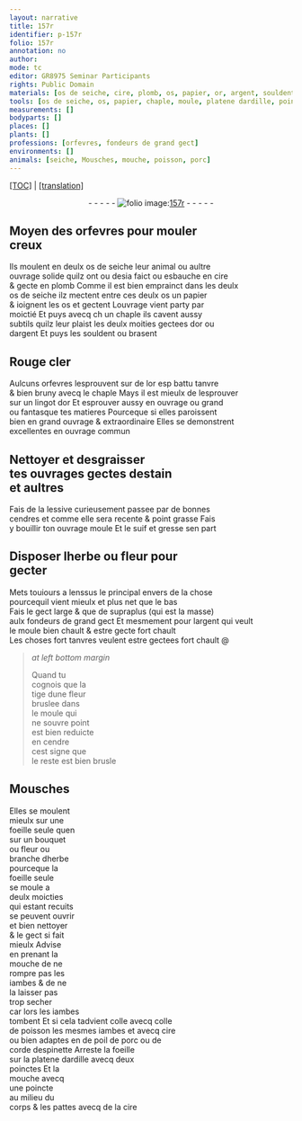 ```yaml
---
layout: narrative
title: 157r
identifier: p-157r
folio: 157r
annotation: no
author:
mode: tc
editor: GR8975 Seminar Participants
rights: Public Domain
materials: [os de seiche, cire, plomb, os, papier, or, argent, souldent, estain, lessive, cendres, suif, gresse, cendre, colle, colle de poisson, poil de porc, corde despinette, dardille]
tools: [os de seiche, os, papier, chaple, moule, platene dardille, poinctes, poincte]
measurements: []
bodyparts: []
places: []
plants: []
professions: [orfevres, fondeurs de grand gect]
environments: []
animals: [seiche, Mousches, mouche, poisson, porc]
---
```


<p><a href="{{ site.baseurl }}/diplomatic/">[TOC]</a> | <a href="{{ site.baseurl }}/texts/p-157r_tl/" target="_blank">[translation]</a></p><div class="folio" align="center">- - - - - <a href="http://gallica.bnf.fr/ark:/12148/btv1b10500001g/f319.item.r=" target="_blank"><img src="https://cu-mkp.github.io/2017-workshop-edition/assets/photo-icon.png" alt="folio image: " style="display:inline-block; margin-bottom:-3px;"/>157r</a> - - - - - </div>  
  

## Moyen des <span class="pro">orfevres</span> pour mouler<br/> creux

 
Ils moulent en deulx <span class="tl"><span class="m">os de <span class="al">seiche</span></span></span> leur animal ou aultre<br/> ouvrage solide quilz ont ou desia faict ou esbauche en <span class="m">cire</span><br/> & gecte en <span class="m">plomb</span> Comme il est bien emprainct dans les deulx<br/> <span class="tl"><span class="m">os de <span class="al">seiche</span></span></span> ilz mectent entre ces deulx <span class="tl"><span class="m">os</span></span> un <span class="tl"><span class="m">papier</span></span><br/> & ioignent les <span class="tl"><span class="m">os</span></span> et gectent Louvrage vient party par<br/> moictié Et puys avecq <span class="del">ch</span> un <span class="tl">chaple</span> ils cavent aussy<br/> subtils quilz leur plaist les deulx moities gectees d<span class="m">or</span> ou<br/> d<span class="m">argent</span> Et puys les <span class="m">souldent</span> ou brasent
 
 
  

## Rouge cler 

 
Aulcuns orfevres lesprouvent sur de l<span class="m">or</span> <span class="del">esp</span> battu tanvre<br/> & bien bruny avecq le <span class="tl">chaple</span> Mays il est mieulx de lesprouver<br/> sur un lingot d<span class="m">or</span> Et esprouver aussy en ouvrage ou gra<span class="exp">n</span>d<br/> ou fantasque tes matieres Pourceque si elles paroissent<br/> bien en grand ouvrage & extraordinaire Elles se demo<span class="exp">n</span>strent<br/> excellentes en ouvrage commun 
 
 
  

## Nettoyer et desgraisser<br/> tes ouvrages gectes d<span class="m">estain</span><br/> et aultres

 
Fais de la <span class="m">lessive</span> curieuse<span class="exp">m</span>ent passee par de bonnes<br/> <span class="m">cendres</span> et co<span class="exp">mm</span>e elle sera recente & point grasse Fais<br/> y bouillir ton ouvrage moule Et le <span class="m">suif</span> et <span class="m">gresse</span> sen p<span class="exp">ar</span>t
 
 
  

## Disposer lherbe ou fleur pour<br/> gecter

 
Mets touiours a lenssus le principal envers de la chose<br/> pourcequil vient mieulx et plus net que le bas<br/> Fais le gect large & que de supraplus (qui est la masse)<br/> aulx <span class="pro">fondeurs de grand gect</span> <span class="del">Et</span> mesmem<span class="exp">en</span>t pour l<span class="m">argent</span> qui veult<br/> le <span class="tl">moule</span> bien chault & estre gecte fort chault<br/> Les choses fort tanvres veulent estre gectees fort chault
 @ 
> *at left bottom margin*
> 
> 
>   Quand tu<br/> cognois que la<br/> tige dune fleur<br/> bruslee dans<br/> le <span class="tl">moule</span> qui<br/> ne souvre point<br/> est bien reduicte<br/> en <span class="m">cendre</span><br/> cest signe que<br/> le reste est bien brusle
 
 
  

## <span class="al">Mousches</span>

 
Elles se moulent<br/> mieulx sur une<br/> foeille seule que<span class="del">n</span><br/> sur un bouquet<br/> ou fleur ou<br/> branche dherbe<br/> pourceque la<br/> foeille seule<br/> se moule a<br/> deulx moicties<br/> qui estant recuits<br/> se peuvent ouvrir<br/> et bien nettoyer<br/> & le gect si fait<br/> mieulx Advise<br/> en prenant la<br/> <span class="al">mouche</span> de ne<br/> rompre pas les<br/> iambes & de ne<br/> la laisser pas<br/> trop secher<br/> car lors les iambes<br/> tombent Et si cela tadvient <span class="m">colle</span> avecq <span class="m">colle<br/> de <span class="al">poisson</span></span> les mesmes iambes et avecq <span class="m">cire</span><br/> ou bien adaptes en de <span class="m">poil de <span class="al">porc</span></span> ou de<br/> <span class="m">corde d<span class="mu">espinette</span></span> Arreste la foeille<br/> sur la <span class="tl">platene <span class="m">dardille</span></span> avecq deux<br/> <span class="tl">poinctes</span> Et la<br/> <span class="al">mouche</span> avecq<br/> une <span class="tl">poincte</span><br/> au milieu du<br/> corps & les pattes avecq de la <span class="m">cire</span>
 
